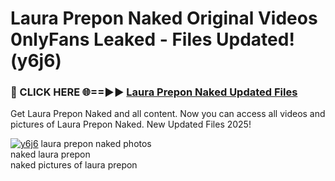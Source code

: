 # Laura Prepon Naked Original Videos 0nlyFans Leaked - Files Updated! (y6j6)

<h3>🔴 CLICK HERE 🌐==►► <a href="https://tinyurl.com/up5wt9bj" rel="nofollow">Laura Prepon Naked Updated Files</a></h3>

Get Laura Prepon Naked and all content. Now you can access all videos and pictures of Laura Prepon Naked. New Updated Files 2025!

[![y6j6](https://i.imgur.com/ABiUzMV.gif)](https://tinyurl.com/up5wt9bj)
laura prepon naked photos<br>
naked laura prepon<br>
naked pictures of laura prepon